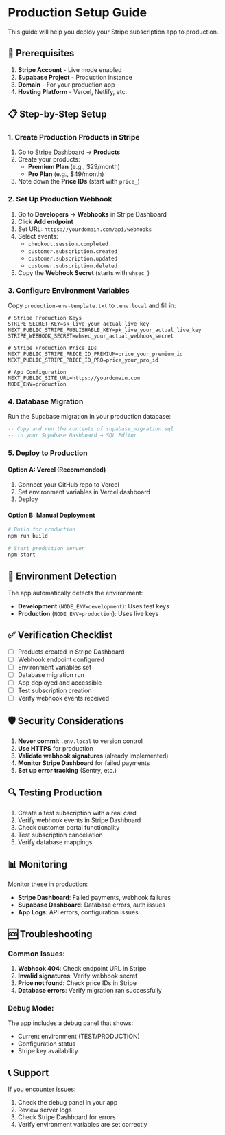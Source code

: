 # Production Setup Guide

This guide will help you deploy your Stripe subscription app to production.

## 🚀 Prerequisites

1. **Stripe Account** - Live mode enabled
2. **Supabase Project** - Production instance
3. **Domain** - For your production app
4. **Hosting Platform** - Vercel, Netlify, etc.

## 📋 Step-by-Step Setup

### 1. Create Production Products in Stripe

1. Go to [Stripe Dashboard](https://dashboard.stripe.com) → **Products**
2. Create your products:
   - **Premium Plan** (e.g., $29/month)
   - **Pro Plan** (e.g., $49/month)
3. Note down the **Price IDs** (start with `price_`)

### 2. Set Up Production Webhook

1. Go to **Developers** → **Webhooks** in Stripe Dashboard
2. Click **Add endpoint**
3. Set URL: `https://yourdomain.com/api/webhooks`
4. Select events:
   - `checkout.session.completed`
   - `customer.subscription.created`
   - `customer.subscription.updated`
   - `customer.subscription.deleted`
5. Copy the **Webhook Secret** (starts with `whsec_`)

### 3. Configure Environment Variables

Copy `production-env-template.txt` to `.env.local` and fill in:

```env
# Stripe Production Keys
STRIPE_SECRET_KEY=sk_live_your_actual_live_key
NEXT_PUBLIC_STRIPE_PUBLISHABLE_KEY=pk_live_your_actual_live_key
STRIPE_WEBHOOK_SECRET=whsec_your_actual_webhook_secret

# Stripe Production Price IDs
NEXT_PUBLIC_STRIPE_PRICE_ID_PREMIUM=price_your_premium_id
NEXT_PUBLIC_STRIPE_PRICE_ID_PRO=price_your_pro_id

# App Configuration
NEXT_PUBLIC_SITE_URL=https://yourdomain.com
NODE_ENV=production
```

### 4. Database Migration

Run the Supabase migration in your production database:

```sql
-- Copy and run the contents of supabase_migration.sql
-- in your Supabase Dashboard → SQL Editor
```

### 5. Deploy to Production

#### Option A: Vercel (Recommended)

1. Connect your GitHub repo to Vercel
2. Set environment variables in Vercel dashboard
3. Deploy

#### Option B: Manual Deployment

```bash
# Build for production
npm run build

# Start production server
npm start
```

## 🔧 Environment Detection

The app automatically detects the environment:

- **Development** (`NODE_ENV=development`): Uses test keys
- **Production** (`NODE_ENV=production`): Uses live keys

## ✅ Verification Checklist

- [ ] Products created in Stripe Dashboard
- [ ] Webhook endpoint configured
- [ ] Environment variables set
- [ ] Database migration run
- [ ] App deployed and accessible
- [ ] Test subscription creation
- [ ] Verify webhook events received

## 🛡️ Security Considerations

1. **Never commit** `.env.local` to version control
2. **Use HTTPS** for production
3. **Validate webhook signatures** (already implemented)
4. **Monitor Stripe Dashboard** for failed payments
5. **Set up error tracking** (Sentry, etc.)

## 🔍 Testing Production

1. Create a test subscription with a real card
2. Verify webhook events in Stripe Dashboard
3. Check customer portal functionality
4. Test subscription cancellation
5. Verify database mappings

## 📊 Monitoring

Monitor these in production:

- **Stripe Dashboard**: Failed payments, webhook failures
- **Supabase Dashboard**: Database errors, auth issues
- **App Logs**: API errors, configuration issues

## 🆘 Troubleshooting

### Common Issues:

1. **Webhook 404**: Check endpoint URL in Stripe
2. **Invalid signatures**: Verify webhook secret
3. **Price not found**: Check price IDs in Stripe
4. **Database errors**: Verify migration ran successfully

### Debug Mode:

The app includes a debug panel that shows:

- Current environment (TEST/PRODUCTION)
- Configuration status
- Stripe key availability

## 📞 Support

If you encounter issues:

1. Check the debug panel in your app
2. Review server logs
3. Check Stripe Dashboard for errors
4. Verify environment variables are set correctly

